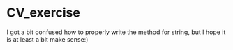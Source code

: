 # CV_exercise

I got a bit confused how to properly write the method for string, but I hope it is at least a bit make sense:)
